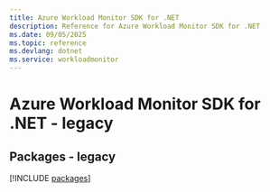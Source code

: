 ```yaml
---
title: Azure Workload Monitor SDK for .NET
description: Reference for Azure Workload Monitor SDK for .NET
ms.date: 09/05/2025
ms.topic: reference
ms.devlang: dotnet
ms.service: workloadmonitor
---
```

# Azure Workload Monitor SDK for .NET - legacy
## Packages - legacy
[!INCLUDE [packages](workload-monitor-index.md)]